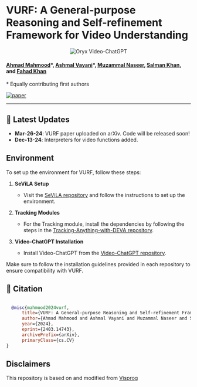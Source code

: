 # VURF: A General-purpose Reasoning and Self-refinement Framework for Video Understanding

<p align="center">
    <img src="https://i.imgur.com/waxVImv.png" alt="Oryx Video-ChatGPT">
</p>

#### [Ahmad Mahmood](https://ahmad-573.github.io)\*, [Ashmal Vayani](https://www.linkedin.com/in/ashmal-vayani/)\*, [Muzammal Naseer](https://muzammal-naseer.com/), [Salman Khan](https://salman-h-khan.github.io/), and [Fahad Khan](https://sites.google.com/view/fahadkhans/home)
\* Equally contributing first authors

[![paper](https://img.shields.io/badge/arXiv-Paper-<COLOR>.svg)](https://arxiv.org/abs/2403.14743)

---

## 📢 Latest Updates
- **Mar-26-24**: VURF paper uploaded on arXiv. Code will be released soon!
- **Dec-13-24**: Interpreters for video functions added.

## Environment
To set up the environment for VURF, follow these steps:

1. **SeViLA Setup**  
   - Visit the [SeViLA repository](https://github.com/Yui010206/SeViLA) and follow the instructions to set up the environment.

2. **Tracking Modules**  
   - For the Tracking module, install the dependencies by following the steps in the [Tracking-Anything-with-DEVA repository](https://github.com/hkchengrex/Tracking-Anything-with-DEVA).

3. **Video-ChatGPT Installation**  
   - Install Video-ChatGPT from the [Video-ChatGPT repository](https://github.com/mbzuai-oryx/Video-ChatGPT).

Make sure to follow the installation guidelines provided in each repository to ensure compatibility with VURF.

## 📜 Citation
```bibtex

  @misc{mahmood2024vurf,
      title={VURF: A General-purpose Reasoning and Self-refinement Framework for Video Understanding}, 
      author={Ahmad Mahmood and Ashmal Vayani and Muzammal Naseer and Salman Khan and Fahad Shahbaz Khan},
      year={2024},
      eprint={2403.14743},
      archivePrefix={arXiv},
      primaryClass={cs.CV}
}
```

## Disclaimers
This repository is based on and modified from [Visprog](https://github.com/allenai/visprog)
